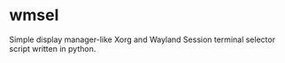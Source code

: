 # wmsel
Simple display manager-like Xorg and Wayland Session terminal selector script written in python.
